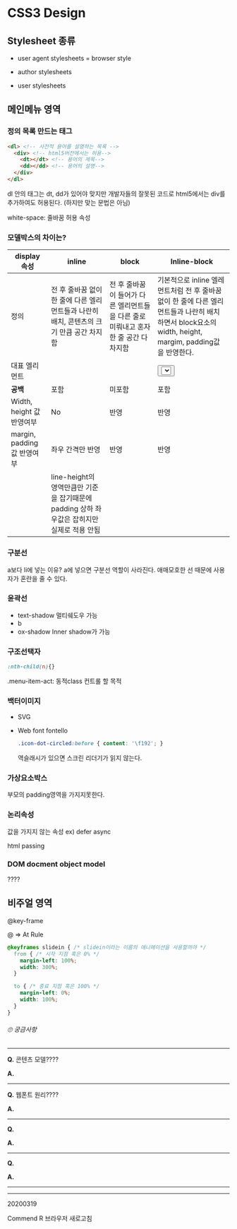 # CSS3 Design



## Stylesheet 종류

- user agent stylesheets = browser style

- author stylesheets

- user stylesheets



## 메인메뉴 영역



### 정의 목록 만드는 태그

~~~html
<dl> <!-- 사전적 용어를 설명하는 목록 -->
  <div> <!-- html5버전에서는 허용-->
    <dt></dt> <!-- 용어의 제목-->
    <dd></dd> <!-- 용어의 설명--> 
  </div> 
</dl>
~~~

dl 안의 태그는 dt, dd가 있어야 맞지만 개발자들의 잘못된 코드로 html5에서는 div를 추가하여도 허용된다. (하지만 맞는 문법은 아님)



white-space: 줄바꿈 허용 속성



### 모델박스의 차이는?

| display 속성                | inline                                                       | block                                                        | Inline-block                                                 |
| --------------------------- | ------------------------------------------------------------ | ------------------------------------------------------------ | ------------------------------------------------------------ |
| 정의                        | 전 후 줄바꿈 없이 한 줄에 다른 엘리먼트들과 나란히 배치, 콘텐츠의 크기 만큼 공간 차지함 | 전 후 줄바꿈이 들어가 다른 엘리먼트들을 다른 줄로 미뤄내고 혼자 한 줄 공간 다 차지함 | 기본적으로 inline 엘레먼트처럼 전 후 줄바꿈 없이 한 줄에 다른 엘리먼트들과 나란히 배치하면서 block요소의 width, height, margim, padding값을 반영한다. |
| 대표 엘리먼트               | <a> <span>                                                   | <div> <p>                                                    | <button> <select>                                            |
| **공백**                    | 포함                                                         | 미포함                                                       | 포함                                                         |
| Width, height 값 반영여부   | No                                                           | 반영                                                         | 반영                                                         |
| margin, padding 값 반영여부 | 좌우 간격만 반영                                             | 반영                                                         | 반영                                                         |
|                             | line-height의 영역만큼만 기준을 잡기때문에 padding 상하 좌우값은 잡히지만 실제로 적용 안됨 |                                                              |                                                              |



### 구분선

a보다 li에 넣는 이유? a에 넣으면 구분선 역할이 사라진다. 애매모호한 선 때문에 사용자가 혼란을 줄 수 있다.



### 윤곽선

- text-shadow
  멀티쉐도우 가능
- b
- ox-shadow
  Inner shadow가 가능



### 구조선택자

~~~css
:nth-child(n){}
~~~

.menu-item-act: 동적class 컨트롤 할 목적



### 백터이미지

- SVG

- Web font
  fontello

  ~~~css
  .icon-dot-circled:before { content: '\f192'; } 
  ~~~

  역슬래시가 있으면 스크린 리더기가 읽지 않는다.





### 가상요소박스

부모의 padding영역을 가지지못한다.



### 논리속성

값을 가지지 않는 속성 ex) defer async



html passing 

### DOM docment object model

????



## 비주얼 영역

@key-frame

@ => At Rule

~~~css
@keyframes slidein { /* slidein이라는 이름의 애니메이션을 사용할꺼야 */
  from { /* 시작 지점 혹은 0% */
    margin-left: 100%;
    width: 300%;
  }

  to { /* 종료 지점 혹은 100% */
    margin-left: 0%;
    width: 100%;
  }
}
~~~

















###### 🙄 궁금사항

---

**Q.**  콘텐츠 모델????

**A.** 

---

**Q.**  웹폰트 원리????

**A.** 

---

**Q.**  

**A.** 

---

**Q.**  


**A.** 

---









---

20200319

Commend R 브라우저 새로고침